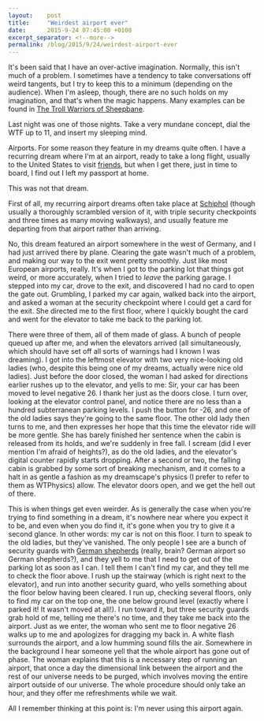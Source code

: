 ```yaml
---
layout:    post
title:     "Weirdest airport ever"
date:      2015-9-24 07:45:00 +0100
excerpt_separator: <!--more-->
permalink: /blog/2015/9/24/weirdest-airport-ever
---
```


It's been said that I have an over-active imagination. Normally, this isn't much of a problem. I sometimes have a tendency to take conversations off weird tangents, but I try to keep this to a minimum (depending on the audience). When I'm asleep, though, there are no such holds on my imagination, and that's when the magic happens. Many examples can be found in [The Troll Warriors of Sheepbane](/books/the-troll-warriors-of-sheepbane.html).

<!--more-->
Last night was one of those nights. Take a very mundane concept, dial the WTF up to 11, and insert my sleeping mind.

Airports. For some reason they feature in my dreams quite often. I have a recurring dream where I'm at an airport, ready to take a long flight, usually to the United States to visit [friends](http://www.tysanclan.com/), but when I get there, just in time to board, I find out I left my passport at home.

This was not that dream.

First of all, my recurring airport dreams often take place at [Schiphol](http://www.schiphol.nl/) (though usually a thoroughly scrambled version of it, with triple security checkpoints and three times as many moving walkways), and usually feature me departing from that airport rather than arriving. 

No, this dream featured an airport somewhere in the west of Germany, and I had just arrived there by plane. Clearing the gate wasn't much of a problem, and making our way to the exit went pretty smoothly. Just like most European airports, really. It's when I got to the parking lot that things got weird, or more accurately, when I tried to *leave* the parking garage. I stepped into my car, drove to the exit, and discovered I had no card to open the gate out. Grumbling, I parked my car again, walked back into the airport, and asked a woman at the security checkpoint where I could get a card for the exit. She directed me to the first floor, where I quickly bought the card and went for the elevator to take me back to the parking lot.

There were three of them, all of them made of glass. A bunch of people queued up after me, and when the elevators arrived (all simultaneously, which should have set off all sorts of warnings had I known I was dreaming). I got into the leftmost elevator with two very nice-looking old ladies (who, despite this being one of my dreams, actually were nice old ladies). Just before the door closed, the woman I had asked for directions earlier rushes up to the elevator, and yells to me: Sir, your car has been moved to level negative 26. I thank her just as the doors close. I turn over, looking at the elevator control panel, and notice there are no less than a hundred subterranean parking levels. I push the button for -26, and one of the old ladies says they're going to the same floor.
The other old lady then turns to me, and then expresses her hope that this time the elevator ride will be more gentle. She has barely finished her sentence when the cabin is released from its holds, and we're suddenly in free fall. I scream (did I ever mention I'm afraid of heights?), as do the old ladies, and the elevator's digital counter rapidly starts dropping. After a second or two, the falling cabin is grabbed by some sort of breaking mechanism, and it comes to a halt in as gentle a fashion as my dreamscape's physics (I prefer to refer to them as WTPhysics) allow.
The elevator doors open, and we get the hell out of there.

This is when things get even weirder. As is generally the case when you're trying to find something in a dream, it's nowhere near where you expect it to be, and even when you do find it, it's gone when you try to give it a second glance. In other words: my car is not on this floor. I turn to speak to the old ladies, but they've vanished. The only people I see are a bunch of security guards with [German shepherds](https://en.wikipedia.org/wiki/German_Shepherd) (really, brain? German airport so German shepherds?), and they yell to me that I need to get out of the parking lot as soon as I can. I tell them I can't find my car, and they tell me to check the floor above. I rush up the stairway (which is right next to the elevator), and run into another security guard, who yells something about the floor below having been cleared.
I run up, checking several floors, only to find my car on the top one, the one below ground level (exactly where I parked it! It wasn't moved at all!). I run toward it, but three security guards grab hold of me, telling me there's no time, and they take me back into the airport. Just as we enter, the woman who sent me to floor negative 26 walks up to me and apologizes for dragging my back in. A white flash surrounds the airport, and a low humming sound fills the air. Somewhere in the background I hear someone yell that the whole airport has gone out of phase.
The woman explains that this is a necessary step of running an airport, that once a day the dimensional link between the airport and the rest of our universe needs to be purged, which involves moving the entire airport outside of our universe. The whole procedure should only take an hour, and they offer me refreshments while we wait.

All I remember thinking at this point is: I'm never using this airport again.